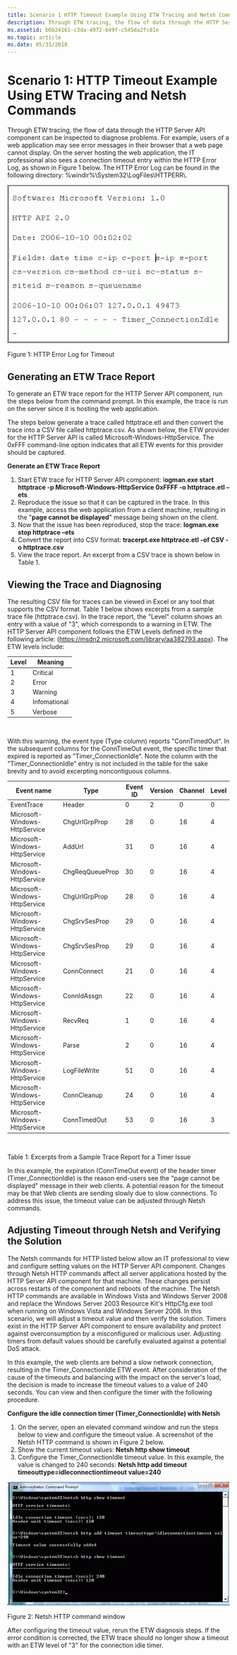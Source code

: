 ```yaml
---
title: Scenario 1 HTTP Timeout Example Using ETW Tracing and Netsh Commands
description: Through ETW tracing, the flow of data through the HTTP Server API component can be inspected to diagnose problems.
ms.assetid: b6b24161-c3da-4972-b49f-c545da2fc81e
ms.topic: article
ms.date: 05/31/2018
---
```


# Scenario 1: HTTP Timeout Example Using ETW Tracing and Netsh Commands

Through ETW tracing, the flow of data through the HTTP Server API component can be inspected to diagnose problems. For example, users of a web application may see error messages in their browser that a web page cannot display. On the server hosting the web application, the IT professional also sees a connection timeout entry within the HTTP Error Log, as shown in Figure 1 below. The HTTP Error Log can be found in the following directory: %windir%\\System32\\LogFiles\\HTTPERR\\.

![Screenshot that shows the netsh H T T P command window displaying an H T T P error log for timeout.](images/httperrorlog.png)

Figure 1: HTTP Error Log for Timeout

## Generating an ETW Trace Report

To generate an ETW trace report for the HTTP Server API component, run the steps below from the command prompt. In this example, the trace is run on the server since it is hosting the web application.

The steps below generate a trace called httptrace.etl and then convert the trace into a CSV file called httptrace.csv. As shown below, the ETW provider for the HTTP Server API is called Microsoft-Windows-HttpService. The 0xFFF command-line option indicates that all ETW events for this provider should be captured.

**Generate an ETW Trace Report**

1.  Start ETW trace for HTTP Server API component: l**ogman.exe start httptrace -p Microsoft-Windows-HttpService 0xFFFF -o httptrace.etl –ets**
2.  Reproduce the issue so that it can be captured in the trace. In this example, access the web application from a client machine, resulting in the "**page cannot be displayed**" message being shown on the client.
3.  Now that the issue has been reproduced, stop the trace: **logman.exe stop httptrace –ets**
4.  Convert the report into CSV format: **tracerpt.exe httptrace.etl -of CSV -o httptrace.csv**
5.  View the trace report. An excerpt from a CSV trace is shown below in Table 1.

## Viewing the Trace and Diagnosing

The resulting CSV file for traces can be viewed in Excel or any tool that supports the CSV format. Table 1 below shows excerpts from a sample trace file (httptrace.csv). In the trace report, the "Level" column shows an entry with a value of "3", which corresponds to a warning in ETW. The HTTP Server API component follows the ETW Levels defined in the following article: (https://msdn2.microsoft.com/library/aa382793.aspx). The ETW levels include:



| Level | Meaning      |
|-------|--------------|
| 1     | Critical     |
| 2     | Error        |
| 3     | Warning      |
| 4     | Infomational |
| 5     | Verbose      |



 

With this warning, the event type (Type column) reports "ConnTimedOut". In the subsequent columns for the ConnTimeOut event, the specific timer that expired is reported as "Timer\_ConnectionIdle". Note the column with the "Timer\_ConnectionIdle" entry is not included in the table for the sake brevity and to avoid excerpting noncontiguous columns.



| Event name                    | Type            | Event ID | Version | Channel | Level |
|-------------------------------|-----------------|----------|---------|---------|-------|
| EventTrace                    | Header          | 0        | 2       | 0       | 0     |
| Microsoft-Windows-HttpService | ChgUrlGrpProp   | 28       | 0       | 16      | 4     |
| Microsoft-Windows-HttpService | AddUrl          | 31       | 0       | 16      | 4     |
| Microsoft-Windows-HttpService | ChgReqQueueProp | 30       | 0       | 16      | 4     |
| Microsoft-Windows-HttpService | ChgUrlGrpProp   | 28       | 0       | 16      | 4     |
| Microsoft-Windows-HttpService | ChgSrvSesProp   | 29       | 0       | 16      | 4     |
| Microsoft-Windows-HttpService | ChgSrvSesProp   | 29       | 0       | 16      | 4     |
| Microsoft-Windows-HttpService | ConnConnect     | 21       | 0       | 16      | 4     |
| Microsoft-Windows-HttpService | ConnIdAssgn     | 22       | 0       | 16      | 4     |
| Microsoft-Windows-HttpService | RecvReq         | 1        | 0       | 16      | 4     |
| Microsoft-Windows-HttpService | Parse           | 2        | 0       | 16      | 4     |
| Microsoft-Windows-HttpService | LogFileWrite    | 51       | 0       | 16      | 4     |
| Microsoft-Windows-HttpService | ConnCleanup     | 24       | 0       | 16      | 4     |
| Microsoft-Windows-HttpService | ConnTimedOut    | 53       | 0       | 16      | 3     |



 

Table 1: Excerpts from a Sample Trace Report for a Timer Issue

In this example, the expiration (ConnTimeOut event) of the header timer (Timer\_ConnectionIdle) is the reason end-users see the "page cannot be displayed" message in their web clients. A potential reason for the timeout may be that Web clients are sending slowly due to slow connections. To address this issue, the timeout value can be adjusted through Netsh commands.

## Adjusting Timeout through Netsh and Verifying the Solution

The Netsh commands for HTTP listed below allow an IT professional to view and configure setting values on the HTTP Server API component. Changes through Netsh HTTP commands affect all server applications hosted by the HTTP Server API component for that machine. These changes persist across restarts of the component and reboots of the machine. The Netsh HTTP commands are available in Windows Vista and Windows Server 2008 and replace the Windows Server 2003 Resource Kit's HttpCfg.exe tool when running on Windows Vista and Windows Server 2008. In this scenario, we will adjust a timeout value and then verify the solution. Timers exist in the HTTP Server API component to ensure availability and protect against overconsumption by a misconfigured or malicious user. Adjusting timers from default values should be carefully evaluated against a potential DoS attack.

In this example, the web clients are behind a slow network connection, resulting in the Timer\_ConnectionIdle ETW event. After consideration of the cause of the timeouts and balancing with the impact on the server's load, the decision is made to increase the timeout values to a value of 240 seconds. You can view and then configure the timer with the following procedure.

**Configure the idle connection timer (Timer\_ConnectionIdle) with Netsh**

1.  On the server, open an elevated command window and run the steps below to view and configure the timeout value. A screenshot of the Netsh HTTP command is shown in Figure 2 below.
2.  Show the current timeout values: **Netsh http show timeout**
3.  Configure the Timer\_ConnectionIdle timeout value. In this example, the value is changed to 240 seconds: **Netsh http add timeout timeouttype=idleconnectiontimeout value=240**

![netsh http command window](images/netshhttpcommand.png)

Figure 2: Netsh HTTP command window

After configuring the timeout value, rerun the ETW diagnosis steps. If the error condition is corrected, the ETW trace should no longer show a timeout with an ETW level of "3" for the connection idle timer.

 

 




